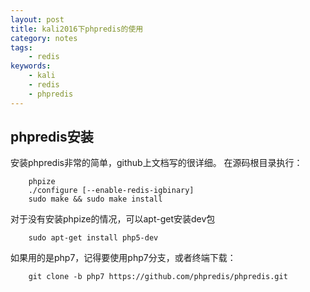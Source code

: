```yaml
---
layout: post
title: kali2016下phpredis的使用
category: notes
tags: 
	- redis
keywords: 
	- kali
	- redis
	- phpredis
---
```


## phpredis安装

安装phpredis非常的简单，github上文档写的很详细。
在源码根目录执行：

        phpize
        ./configure [--enable-redis-igbinary]
        sudo make && sudo make install

对于没有安装phpize的情况，可以apt-get安装dev包

        sudo apt-get install php5-dev

如果用的是php7，记得要使用php7分支，或者终端下载：

        git clone -b php7 https://github.com/phpredis/phpredis.git
<!--stackedit_data:
eyJoaXN0b3J5IjpbLTE2MzY3OTA3OTYsLTIyMTAwMzc2OV19
-->